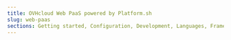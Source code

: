 ```yaml
---
title: OVHcloud Web PaaS powered by Platform.sh
slug: web-paas
sections: Getting started, Configuration, Development, Languages, Frameworks, Tutorials, Domains, Best practices, Overview, Administration, Security, Integrations
---
```

